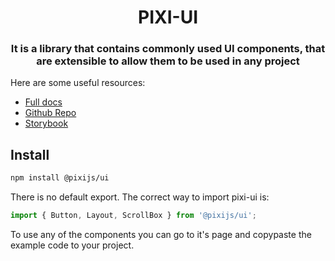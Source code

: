 <div align="center">
    <h1>PIXI-UI</h1>
    <h3>It is a library that contains commonly used UI components, that are extensible to allow them to be used in any project</h3>
</div>

Here are some useful resources:

-   [Full docs](https://pixijs.io/ui/)
-   [Github Repo](https://github.com/pixijs/ui)
-   [Storybook](https://pixijs.io/ui/storybook/)

## Install

```sh
npm install @pixijs/ui
```

There is no default export. The correct way to import pixi-ui is:

```js
import { Button, Layout, ScrollBox } from '@pixijs/ui';
```

To use any of the components you can go to it's page and copypaste the example code to your project.